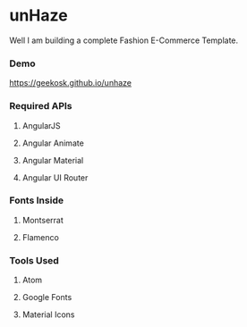 # unHaze
Well I am building a complete Fashion E-Commerce Template.
### Demo
https://geekosk.github.io/unhaze

### Required APIs
1) AngularJS

2) Angular Animate

3) Angular Material

4) Angular UI Router

### Fonts Inside
1) Montserrat

2) Flamenco

### Tools Used
1) Atom

2) Google Fonts

3) Material Icons
